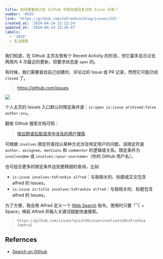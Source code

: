 ```yaml
---
title: 如何查看自己在 Github 中提及或回复过的 Issue 记录？
number: '#335'
link: 'https://github.com/toFrankie/blog/issues/335'
created_at: '2024-04-14 22:12:24'
updated_at: '2024-04-14 23:26:47'
labels:
  - '2024'
  - 生活随笔
---
```

我们知道，在 Github 主页左侧有个 Recent Activity 的栏目，但它最多显示过去两周内 4 次最近的更新，但要求状态是 `open` 的。

有时候，我们需要查找自己创建的、评论过的 Issue 或 PR 记录，然而它可能已经 `closed` 了。

> https://github.com/issues

![](https://cdn.jsdelivr.net/gh/toFrankie/blog@main/images/2024/4/1713103769217.png)

个人主页的 Issues 入口默认的限定条件是：`is:open is:issue archived:false author:xxx`。

翻查 Github 搜索文档可知：

> [按议题或拉取请求中涉及的用户搜索](https://docs.github.com/zh/search-github/searching-on-github/searching-issues-and-pull-requests#search-by-a-user-thats-involved-in-an-issue-or-pull-request)

可根据 `involves` 限定符查找以某种方式涉及特定用户的问题，该限定符是 `author`、`assignee`、`mentions` 和 `commenter` 的逻辑或关系。限定条件为 `involves@me` 或 `involves:<your-username>`（你的 Github 用户名）。

也可组合更多的限定条件达到更精细的查询，比如 

- `is:issue involves:toFrankie alfred`：与我相关的、标题或正文包含 alfred 的 Issues。
- `is:issue in:title involves:toFrankie alfred`：与我相关的、标题包含 alfred 的 Issues。

为了方便，我会用 Alfred 定义一个 [Web Search](https://www.alfredapp.com/help/features/web-search/) 指令。使用时只要「⌥ + Space」唤起 Alfred 并输入关键词就能快速搜索。

> `https://github.com/issues?q=is%3Aissue+involves%3AtoFrankie {query}`

## Refernces

- [Search on Github](https://docs.github.com/zh/search-github)
